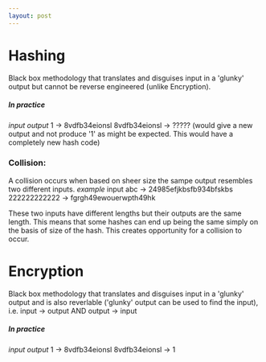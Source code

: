 ```yaml
---
layout: post
---
```


# Hashing

Black box methodology that translates and disguises input in a 'glunky' output but cannot be reverse engineered (unlike Encryption).


##### *In practice*
*input*                                          *output*
1                                  ->            8vdfb34eionsl
8vdfb34eionsl            ->            ????? (would give a new output and not produce 
                                                               '1' as might be expected. This would have a completely new hash code)



### Collision:
A collision occurs when based on sheer size the sampe output resembles two different inputs.
	*example*
	input
	abc                          ->             24985efjkbsfb934bfskbs
	222222222222      ->             fgrgh49ewouerwpth49hk

These two inputs have different lengths but their outputs are the same length. This means that some hashes can end up being the same simply on the basis of size of the hash. This creates opportunity for a collision to occur.







# Encryption 

Black box methodology that translates and disguises input in a 'glunky' output and is also reverlable ('glunky' output can be used to find the input), i.e. input -> output AND output -> input


##### *In practice*
*input*                                          *output*
1                                  ->            8vdfb34eionsl
8vdfb34eionsl            ->            1



